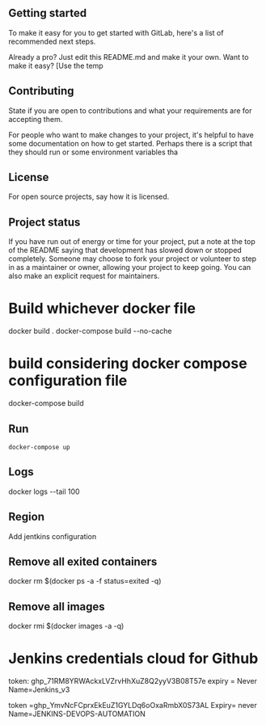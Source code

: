 ## Getting started

To make it easy for you to get started with GitLab, here's a list of recommended next steps.

Already a pro? Just edit this README.md and make it your own. Want to make it easy? [Use the temp

## Contributing

State if you are open to contributions and what your requirements are for accepting them.

For people who want to make changes to your project, it's helpful to have some documentation on how to get started. Perhaps there is a script that they should run or some environment variables tha

## License

For open source projects, say how it is licensed.

## Project status

If you have run out of energy or time for your project, put a note at the top of the README saying that development has slowed down or stopped completely. Someone may choose to fork your project or volunteer to step in as a maintainer or owner, allowing your project to keep going. You can also make an explicit request for maintainers.

# Build whichever docker file

docker build .
docker-compose build --no-cache

# build considering docker compose configuration file

docker-compose build

## Run

    docker-compose up

## Logs

docker logs --tail 100 <container id>

## Region

Add jentkins configuration

## Remove all exited containers

docker rm $(docker ps -a -f status=exited -q)

## Remove all images

docker rmi $(docker images -a -q)

# Jenkins credentials cloud for Github

token: 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
expiry = Never
Name=Jenkins_v3

token =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
Expiry= never
Name=JENKINS-DEVOPS-AUTOMATION
